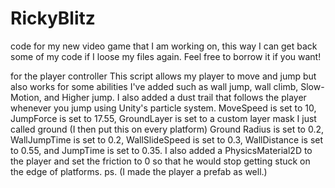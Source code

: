 # RickyBlitz
code for my new video game that I am working on, this way I can get back some of my code if I loose my files again. Feel free to borrow it if you want!

for the player controller This script allows my player to move and jump but also works for some abilities I've added such as wall jump, wall climb, Slow-Motion,
and Higher jump. I also added a dust trail that follows the player whenever you jump using Unity's particle system. MoveSpeed is set to 10, JumpForce is set to 17.55,
GroundLayer is set to a custom layer mask I just called ground (I then put this on every platform) Ground Radius is set to 0.2, WallJumpTime is set to 0.2, WallSlideSpeed
is set to 0.3, WallDistance is set to 0.55, and JumpTime is set to 0.35. I also added a PhysicsMaterial2D to the player and set the friction to 0 so that he would stop getting 
stuck on the edge of platforms. ps. (I made the player a prefab as well.)
